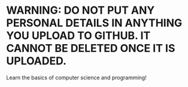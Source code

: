# WARNING: DO NOT PUT ANY PERSONAL DETAILS IN ANYTHING YOU UPLOAD TO GITHUB. IT CANNOT BE DELETED ONCE IT IS UPLOADED. #
Learn the basics of computer science and programming!
